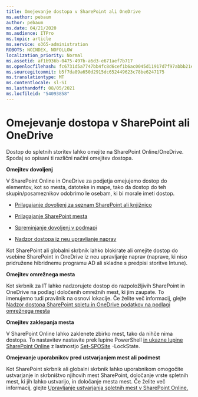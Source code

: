 ```yaml
---
title: Omejevanje dostopa v SharePoint ali OneDrive
ms.author: pebaum
author: pebaum
ms.date: 04/21/2020
ms.audience: ITPro
ms.topic: article
ms.service: o365-administration
ROBOTS: NOINDEX, NOFOLLOW
localization_priority: Normal
ms.assetid: af1b936b-0475-497b-a6d3-e671aef7b717
ms.openlocfilehash: fc6731d5a7747bb4fc8d6cef1b6ac0045d11917d7f97abbb21eea9613b1b1aa2
ms.sourcegitcommit: b5f7da89a650d2915dc652449623c78be6247175
ms.translationtype: MT
ms.contentlocale: sl-SI
ms.lasthandoff: 08/05/2021
ms.locfileid: "54093858"
---
```

# <a name="restrict-access-in-sharepoint-or-onedrive"></a>Omejevanje dostopa v SharePoint ali OneDrive

Dostop do spletnih storitev lahko omejite na SharePoint Online/OneDrive. Spodaj so opisani ti različni načini omejitev dostopa. 

**Omejitev dovoljenj**

V SharePoint Online in OneDrive za podjetja omejujemo dostop do elementov, kot so mesta, datoteke in mape, tako da dostop do teh skupin/posameznikov odobrimo le osebam, ki bi morale imeti dostop.

- [Prilagajanje dovoljenj za seznam SharePoint ali knjižnico](https://support.office.com/article/Customize-permissions-for-a-SharePoint-list-or-library-02d770f3-59eb-4910-a608-5f84cc297782)

- [Prilagajanje SharePoint mesta](https://docs.microsoft.com/sharepoint/customize-sharepoint-site-permissions)

- [Spreminjanje dovoljenj v podmapi](https://support.office.com/article/Change-the-permissions-on-a-subfolder-5427BD7C-F20A-4F75-8CF2-5359DD45A1A6)

- [Nadzor dostopa iz neu upravljanje naprav](https://docs.microsoft.com/sharepoint/control-access-from-unmanaged-devices)

Kot SharePoint ali globalni skrbnik lahko blokirate ali omejite dostop do vsebine SharePoint in OneDrive iz neu upravljanje naprav (naprave, ki niso pridružene hibridnemu programu AD ali skladne s predpisi storitve Intune).

**Omejitev omrežnega mesta**

Kot skrbnik za IT lahko nadzorujete dostop do razpoložljivih SharePoint in OneDrive na podlagi določenih omrežnih mest, ki jim zaupate. To imenujemo tudi pravilnik na osnovi lokacije. Če želite več informacij, glejte [Nadzor dostopa SharePoint spletu in OneDrive podatkov na podlagi omrežnega mesta](https://docs.microsoft.com/sharepoint/control-access-based-on-network-location)

**Omejitev zaklepanja mesta** 

V SharePoint Online lahko zaklenete zbirko mest, tako da nihče nima dostopa. To nastavitev nastavite prek lupine PowerShell [in ukazne lupine SharePoint Online](https://docs.microsoft.com/powershell/sharepoint/sharepoint-online/connect-sharepoint-online?view=sharepoint-ps) z lastnostjo [Set-SPOSite](https://docs.microsoft.com/powershell/module/sharepoint-online/set-sposite?view=sharepoint-ps) -LockState.

**Omejevanje uporabnikov pred ustvarjanjem mest ali podmest**

Kot SharePoint skrbnik ali globalni skrbnik lahko uporabnikom omogočite ustvarjanje in skrbništvo njihovih mest SharePoint, določanje vrste spletnih mest, ki jih lahko ustvarijo, in določanje mesta mest. Če želite več informacij, glejte [Upravljanje ustvarjanja spletnih mest v SharePoint Online.](https://docs.microsoft.com/sharepoint/manage-site-creation)

